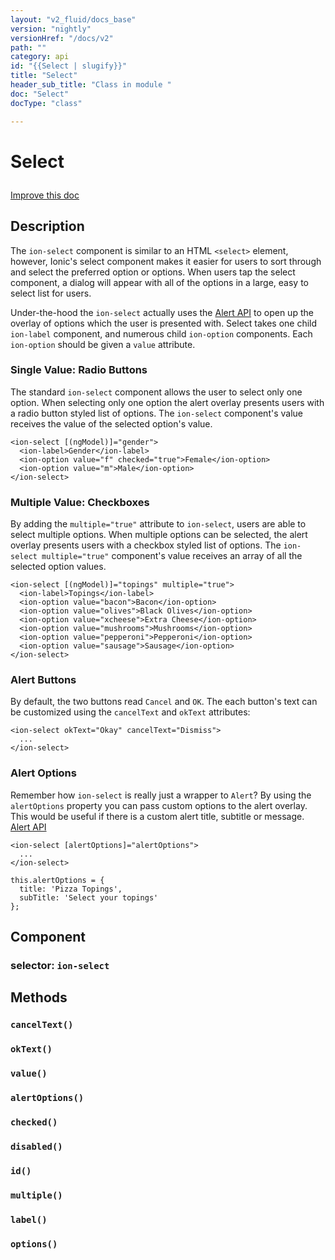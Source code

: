 ```yaml
---
layout: "v2_fluid/docs_base"
version: "nightly"
versionHref: "/docs/v2"
path: ""
category: api
id: "{{Select | slugify}}"
title: "Select"
header_sub_title: "Class in module "
doc: "Select"
docType: "class"

---
```










<h1 class="api-title">


Select






</h1>

<a class="improve-v2-docs" href='http://github.com/driftyco/ionic2/edit/master/ionic/components/select/select.ts#L8'>
Improve this doc
</a> 






<!-- description -->
<h2>Description</h2>

<p>The <code>ion-select</code> component is similar to an HTML <code>&lt;select&gt;</code> element, however,
Ionic&#39;s select component makes it easier for users to sort through and select
the preferred option or options. When users tap the select component, a
dialog will appear with all of the options in a large, easy to select list
for users.</p>
<p>Under-the-hood the <code>ion-select</code> actually uses the
<a href='../../alert/Alert'>Alert API</a> to open up the overlay of options
which the user is presented with. Select takes one child <code>ion-label</code>
component, and numerous child <code>ion-option</code> components. Each <code>ion-option</code>
should be given a <code>value</code> attribute.</p>
<h3 id="single-value-radio-buttons">Single Value: Radio Buttons</h3>
<p>The standard <code>ion-select</code> component allows the user to select only one
option. When selecting only one option the alert overlay presents users with
a radio button styled list of options. The <code>ion-select</code> component&#39;s value
receives the value of the selected option&#39;s value.</p>
<pre><code class="lang-html">&lt;ion-select [(ngModel)]=&quot;gender&quot;&gt;
  &lt;ion-label&gt;Gender&lt;/ion-label&gt;
  &lt;ion-option value=&quot;f&quot; checked=&quot;true&quot;&gt;Female&lt;/ion-option&gt;
  &lt;ion-option value=&quot;m&quot;&gt;Male&lt;/ion-option&gt;
&lt;/ion-select&gt;
</code></pre>
<h3 id="multiple-value-checkboxes">Multiple Value: Checkboxes</h3>
<p>By adding the <code>multiple=&quot;true&quot;</code> attribute to <code>ion-select</code>, users are able
to select multiple options. When multiple options can be selected, the alert
overlay presents users with a checkbox styled list of options. The
<code>ion-select multiple=&quot;true&quot;</code> component&#39;s value receives an array of all the
selected option values.</p>
<pre><code class="lang-html">&lt;ion-select [(ngModel)]=&quot;topings&quot; multiple=&quot;true&quot;&gt;
  &lt;ion-label&gt;Topings&lt;/ion-label&gt;
  &lt;ion-option value=&quot;bacon&quot;&gt;Bacon&lt;/ion-option&gt;
  &lt;ion-option value=&quot;olives&quot;&gt;Black Olives&lt;/ion-option&gt;
  &lt;ion-option value=&quot;xcheese&quot;&gt;Extra Cheese&lt;/ion-option&gt;
  &lt;ion-option value=&quot;mushrooms&quot;&gt;Mushrooms&lt;/ion-option&gt;
  &lt;ion-option value=&quot;pepperoni&quot;&gt;Pepperoni&lt;/ion-option&gt;
  &lt;ion-option value=&quot;sausage&quot;&gt;Sausage&lt;/ion-option&gt;
&lt;/ion-select&gt;
</code></pre>
<h3 id="alert-buttons">Alert Buttons</h3>
<p>By default, the two buttons read <code>Cancel</code> and <code>OK</code>. The each button&#39;s text
can be customized using the <code>cancelText</code> and <code>okText</code> attributes:</p>
<pre><code class="lang-html">&lt;ion-select okText=&quot;Okay&quot; cancelText=&quot;Dismiss&quot;&gt;
  ...
&lt;/ion-select&gt;
</code></pre>
<h3 id="alert-options">Alert Options</h3>
<p>Remember how <code>ion-select</code> is really just a wrapper to <code>Alert</code>? By using
the <code>alertOptions</code> property you can pass custom options to the alert
overlay. This would be useful if there is a custom alert title,
subtitle or message. <a href='../../alert/Alert'>Alert API</a></p>
<pre><code class="lang-html">&lt;ion-select [alertOptions]=&quot;alertOptions&quot;&gt;
  ...
&lt;/ion-select&gt;
</code></pre>
<pre><code class="lang-ts">this.alertOptions = {
  title: &#39;Pizza Topings&#39;,
  subTitle: &#39;Select your topings&#39;
};
</code></pre>


<h2>Component</h2>
<h3>selector: <code>ion-select</code></h3>
<!-- @usage tag -->


<!-- @property tags -->


<!-- methods on the class -->

<h2>Methods</h2>

<div id="cancelText"></div>

<h3>
<code>cancelText()</code>
  

</h3>












<div id="okText"></div>

<h3>
<code>okText()</code>
  

</h3>












<div id="value"></div>

<h3>
<code>value()</code>
  

</h3>












<div id="alertOptions"></div>

<h3>
<code>alertOptions()</code>
  

</h3>












<div id="checked"></div>

<h3>
<code>checked()</code>
  

</h3>












<div id="disabled"></div>

<h3>
<code>disabled()</code>
  

</h3>












<div id="id"></div>

<h3>
<code>id()</code>
  

</h3>












<div id="multiple"></div>

<h3>
<code>multiple()</code>
  

</h3>












<div id="label"></div>

<h3>
<code>label()</code>
  

</h3>












<div id="options"></div>

<h3>
<code>options()</code>
  

</h3>










<!-- related link --><!-- end content block -->


<!-- end body block -->

